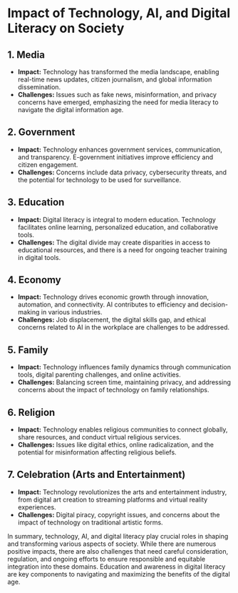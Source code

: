 # Impact of Technology, AI, and Digital Literacy on Society

## 1. Media
- **Impact:** Technology has transformed the media landscape, enabling real-time news updates, citizen journalism, and global information dissemination.
- **Challenges:** Issues such as fake news, misinformation, and privacy concerns have emerged, emphasizing the need for media literacy to navigate the digital information age.

## 2. Government
- **Impact:** Technology enhances government services, communication, and transparency. E-government initiatives improve efficiency and citizen engagement.
- **Challenges:** Concerns include data privacy, cybersecurity threats, and the potential for technology to be used for surveillance.

## 3. Education
- **Impact:** Digital literacy is integral to modern education. Technology facilitates online learning, personalized education, and collaborative tools.
- **Challenges:** The digital divide may create disparities in access to educational resources, and there is a need for ongoing teacher training in digital tools.

## 4. Economy
- **Impact:** Technology drives economic growth through innovation, automation, and connectivity. AI contributes to efficiency and decision-making in various industries.
- **Challenges:** Job displacement, the digital skills gap, and ethical concerns related to AI in the workplace are challenges to be addressed.

## 5. Family
- **Impact:** Technology influences family dynamics through communication tools, digital parenting challenges, and online activities.
- **Challenges:** Balancing screen time, maintaining privacy, and addressing concerns about the impact of technology on family relationships.

## 6. Religion
- **Impact:** Technology enables religious communities to connect globally, share resources, and conduct virtual religious services.
- **Challenges:** Issues like digital ethics, online radicalization, and the potential for misinformation affecting religious beliefs.

## 7. Celebration (Arts and Entertainment)
- **Impact:** Technology revolutionizes the arts and entertainment industry, from digital art creation to streaming platforms and virtual reality experiences.
- **Challenges:** Digital piracy, copyright issues, and concerns about the impact of technology on traditional artistic forms.

In summary, technology, AI, and digital literacy play crucial roles in shaping and transforming various aspects of society. While there are numerous positive impacts, there are also challenges that need careful consideration, regulation, and ongoing efforts to ensure responsible and equitable integration into these domains. Education and awareness in digital literacy are key components to navigating and maximizing the benefits of the digital age.
